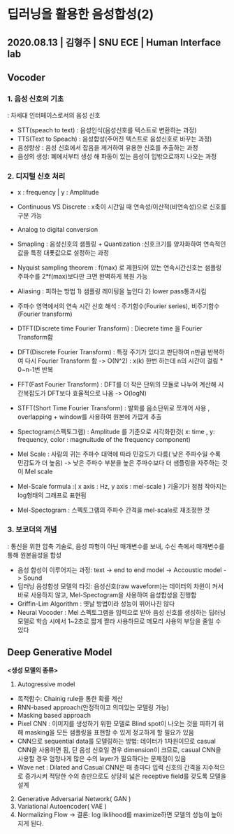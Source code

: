 # 딥러닝을 활용한 음성합성(2)
##  2020.08.13 | 김형주 | SNU ECE | Human Interface lab
## Vocoder
### 1. 음성 신호의 기초
: 차세대 인터페이스로서의 음성 신호
- STT(speach to text) : 음성인식(음성신호를 텍스트로 변환하는 과정)
- TTS(Text to Speach) : 음성합성(주어진 텍스트로 음성신호로 바꾸는 과정)
- 음성향상 : 음성 신호에서 잡음을 제거하여 유용한 신호를 추출하는 과정
- 음성의 생성: 폐에서부터 생성 해 파동이 있는 음성이 입밖으로까지 나오는 과정

### 2. 디지털 신호 처리
- x : frequency | y : Amplitude
- Continuous VS Discrete : x축이 시간일 때 연속성/이산적(비연속성)으로 신호를 구분 가능
- Analog to digital conversion
- Smapling : 음성신호의 샘플링 + Quantization :신호크기를 양자화하여 연속적인 값을 특정 대푯값으로 설정하는 과정
- Nyquist sampling theorem : f(max) 로 제한되어 있는 연속시간신호는 샘플링 주파수를 2*f(max)보다만 크면 완벽하게 복원 가능 
- Aliasing : 피하는 방법 1) 샘플링 레이팅을 높인다 2) lower pass통과시킴
- 주파수 영역에서의 연속 시간 신호 해석 : 주기함수(Fourier series), 비주기함수(Fourier transform)
- DTFT(Discrete time Fourier Transform) : Diecrete time 을 Fourier Transform함
- DFT(Discrete Fourier Transform) : 특정 주기가 있다고 판단하여 n만큼 반복하여 다시 Fourier Transform 함 -> O(N^2) : x(k) 한번 하는데 n의 시간이 걸림 * 0~n-1번 반복
- FFT(Fast Fourier Transform) : DFT를 더 작은 단위의 모듈로 나누어 계산해 시간복잡도가 DFT보다 효율적으로 나옴 -> O(logN)
- STFT(Short Time Fourier Transform) : 발화를 음소단위로 쪼개어 사용 , overlapping + window를 사용하여 원본에 가깝게 추출

- Spectogram(스펙토그램) : Amplitude 를 기준으로 시각화한것( x: time , y: frequency, color : magnuitude of the frequency component)
- Mel Scale : 사람의 귀는 주파수 대역에 따라 민감도가 다름( 낮은 주파수일 수록 민감도가 더 높음) -> 낮은 주파수 부분을 높은 주파수보다 더 샘플링을 자주하는 것이 Mel scale
- Mel-Scale formula :( x axis : Hz, y axis : mel-scale ) 기울기가 점점 작아지는 log형태의 그래프로 표현됨
- Mel-Spectogram : 스펙토그램의 주파수 간격을 mel-scale로 재조정한 것

### 3. 보코더의 개념
: 통신을 위한 압축 기술로, 음성 파형이 아닌 매개변수를 보내, 수신 측에서 매개변수를 통해 원본음성을 합성
- 음성 합성이 이루어지는 과정: text -> end to end model -> Accoustic model -> Sound
- 딥러닝 음성합성 모델의 타깃: 음성신호(raw waveform)는 데이터의 차원이 커서 바로 사용하지 않고, Mel-Spectogram을 사용하여 음성합성을 진행함
- Griffin-Lim Algorithm : 옛날 방법이라 성능이 뛰어나진 않다
- Neural Vocoder : Mel 스펙토그램을 입력으로 받아 음성 신호를 생성하는 딥러닝 모델로 학습 시에서 1~2초로 짧게 짤라 사용하므로 메모리 사용의 부담을 줄일 수 있다

## Deep Generative Model
**<생성 모델의 종류>**
1. Autogressive model 
- 목적함수: Chainig rule을 통한 확률 계산
- RNN-based approach(안정적이고 의미있는 모델링 가능)
- Masking based approach
- Pixel CNN : 이미지를 생성하기 위한 모델로 Blind spot이 나오는 것을 피하기 위해 masking을 모든 샘플링을 표현할 수 있게 정교하게 할 필요가 있음
- CNN으로 sequential data를 모델링하는 방법: 데이터가 1차원이므로 casual CNN을 사용하면 됨, 단 음성 신호일 경우 dimension이 크므로, casual CNN을 사용할 경우 엄청나게 많은 수의 layer가 필요하다는 문제점이 있음
- Wave net : Dilated and Casual CNN은 매 층마다 입력 신호의 간격을 지수적으로 증가시켜 적당한 수의 층만으로도 상당히 넓은 receptive field를 갖도록 모델을 설계 


2. Generative Adversarial Network( GAN )
3. Variational Autoencoder( VAE )
4. Normalizing Flow
-> 결론: log liklihood를 maximize하면 모델의 성능이 높아지게 된다.












